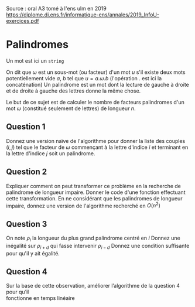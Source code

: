 
Source : oral A3 tomé à l'ens ulm en 2019 https://diplome.di.ens.fr/informatique-ens/annales/2019_InfoU-exercices.pdf

# Palindromes
Un mot est ici un `string`

On dit que $\omega$ est un sous-mot (ou facteur) d'un mot $u$ s'il existe deux mots potentiellement vide $a$, $b$ tel que $u=a.\omega.b$ (l'opération $.$ est ici la concaténation)
Un palindrome est un mot dont la lecture de gauche à droite et de droite à gauche des lettres donne la même chose.

Le but de ce sujet est de calculer le nombre de facteurs palindromes d'un mot $\omega$ (constitué seulement de lettres) de longueur $n$.
## Question 1

Donnez une version naïve de l'algorithme pour donner la liste des couples $(i,j)$ tel que le facteur de $\omega$ commençant à la lettre d'indice $i$ et terminant en la lettre d'indice $j$ soit un palindrome. 

## Question 2
Expliquer comment on peut transformer ce problème en la recherche de palindrome de longueur impaire. Donner le code d'une fonction effectuant cette transformation.
En ne considérant que les palindromes de longueur impaire, donnez une version de l'algorithme recherché en $O(n^2)$ 

## Question 3
On note $\rho_i$ la longueur du plus grand palindrome centré en $i$
Donnez une inégalité sur $\rho_{i+d}$ qui fasse intervenir $\rho_{i-d}$
Donnez une condition suffisante pour qu'il y ait égalité.

## Question 4

Sur la base de cette observation, améliorer l’algorithme de la question 4 pour qu’il  
fonctionne en temps linéaire
<!--stackedit_data:
eyJoaXN0b3J5IjpbLTEzOTIzNzYyNDIsMTA4MjQxMTUwNl19
-->